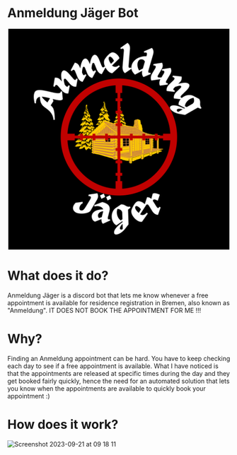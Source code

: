 # Anmeldung Jäger Bot
<p align="center">
<img src="./Logo.png" width="500" height="500">
</p>

# What does it do?
Anmeldung Jäger is a discord bot that lets me know whenever a free appointment is available for residence registration in Bremen, also known as "Anmeldung". IT DOES NOT BOOK THE APPOINTMENT FOR ME !!!

# Why?
Finding an Anmeldung appointment can be hard. You have to keep checking each day to see if a free appointment is available. What I have noticed is that the appointments are released at specific times during the day and they get booked fairly quickly, hence the need for an automated solution that lets you know when the appointments are available to quickly book your appointment :)

# How does it work?
<img width="977" alt="Screenshot 2023-09-21 at 09 18 11" src="https://github.com/ilyasben26/AnmeldungJaegerBot/assets/73348981/62f55b41-accf-4820-8782-af81847131db">
